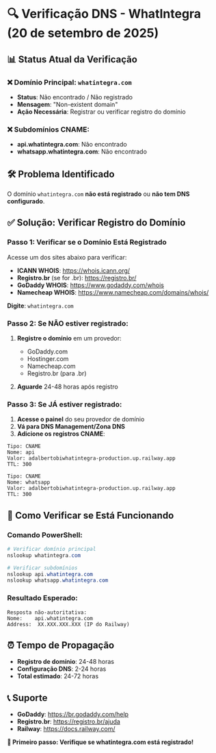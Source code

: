 # 🔍 Verificação DNS - WhatIntegra (20 de setembro de 2025)

## 📊 Status Atual da Verificação

### ❌ Domínio Principal: `whatintegra.com`
- **Status**: Não encontrado / Não registrado
- **Mensagem**: "Non-existent domain"
- **Ação Necessária**: Registrar ou verificar registro do domínio

### ❌ Subdomínios CNAME:
- **api.whatintegra.com**: Não encontrado
- **whatsapp.whatintegra.com**: Não encontrado

## 🛠️ Problema Identificado

O domínio `whatintegra.com` **não está registrado** ou **não tem DNS configurado**.

## ✅ Solução: Verificar Registro do Domínio

### Passo 1: Verificar se o Domínio Está Registrado
Acesse um dos sites abaixo para verificar:

- **ICANN WHOIS**: https://whois.icann.org/
- **Registro.br** (se for .br): https://registro.br/
- **GoDaddy WHOIS**: https://www.godaddy.com/whois
- **Namecheap WHOIS**: https://www.namecheap.com/domains/whois/

**Digite**: `whatintegra.com`

### Passo 2: Se NÃO estiver registrado:
1. **Registre o domínio** em um provedor:
   - GoDaddy.com
   - Hostinger.com
   - Namecheap.com
   - Registro.br (para .br)

2. **Aguarde** 24-48 horas após registro

### Passo 3: Se JÁ estiver registrado:
1. **Acesse o painel** do seu provedor de domínio
2. **Vá para DNS Management/Zona DNS**
3. **Adicione os registros CNAME**:

```
Tipo: CNAME
Nome: api
Valor: adalbertobiwhatintegra-production.up.railway.app
TTL: 300

Tipo: CNAME
Nome: whatsapp
Valor: adalbertobiwhatintegra-production.up.railway.app
TTL: 300
```

## 🧪 Como Verificar se Está Funcionando

### Comando PowerShell:
```powershell
# Verificar domínio principal
nslookup whatintegra.com

# Verificar subdomínios
nslookup api.whatintegra.com
nslookup whatsapp.whatintegra.com
```

### Resultado Esperado:
```
Resposta não-autoritativa:
Nome:    api.whatintegra.com
Address:  XX.XXX.XXX.XXX (IP do Railway)
```

## ⏰ Tempo de Propagação
- **Registro de domínio**: 24-48 horas
- **Configuração DNS**: 2-24 horas
- **Total estimado**: 24-72 horas

## 📞 Suporte
- **GoDaddy**: https://br.godaddy.com/help
- **Registro.br**: https://registro.br/ajuda
- **Railway**: https://docs.railway.com/

**🚀 Primeiro passo: Verifique se whatintegra.com está registrado!**